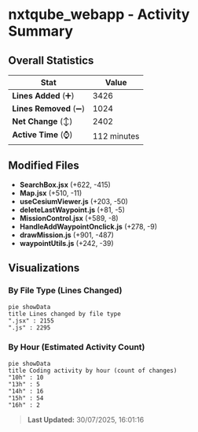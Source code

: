 # nxtqube_webapp - Activity Summary 

## Overall Statistics

| Stat                   | Value                                                             |
| ---------------------- | ----------------------------------------------------------------- |
| **Lines Added** (➕)   | 3426                                          |
| **Lines Removed** (➖) | 1024                                        |
| **Net Change** (↕)    | 2402                |
| **Active Time** (⌚)   | 112 minutes |


## Modified Files
- **SearchBox.jsx** (+622, -415)
- **Map.jsx** (+510, -11)
- **useCesiumViewer.js** (+203, -50)
- **deleteLastWaypoint.js** (+81, -5)
- **MissionControl.jsx** (+589, -8)
- **HandleAddWaypointOnclick.js** (+278, -9)
- **drawMission.js** (+901, -487)
- **waypointUtils.js** (+242, -39)

## Visualizations

### By File Type (Lines Changed)

```mermaid
pie showData
title Lines changed by file type
".jsx" : 2155
".js" : 2295
```

### By Hour (Estimated Activity Count)

```mermaid
pie showData
title Coding activity by hour (count of changes)
"10h" : 10
"13h" : 5
"14h" : 16
"15h" : 54
"16h" : 2
```


> **Last Updated:** 30/07/2025, 16:01:16
